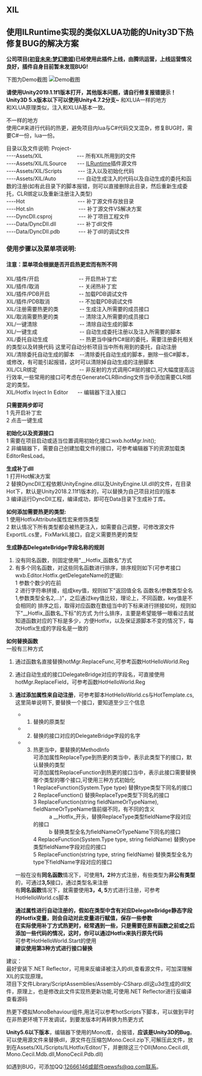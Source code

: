 ## XIL 
## 使用ILRuntime实现的类似XLUA功能的Unity3D下热修复BUG的解决方案

**公司项目[(初音未来:梦幻歌姬)](http://miku.qq.com)已经使用此插件上线，由腾讯运营，上线运营情况良好，插件自身目前暂未发现BUG!**  

下图为Demo截图
![Demo截图](http://www.wxbxy.top:55555/xil2.png)

**请使用Unity2019.1.1f1版本打开，其他版本问题，请自行修复报错提示！Unity3D 5.x版本以下可以使用Unity4.7.2分支~**
和XLUA一样的地方  
和XLUA原理类似，注入和XLUA基本一致。

不一样的地方  
使用C#来进行代码的热更，避免项目内lua与C#代码交叉混杂，修复BUG时，需要C#一份，lua一份。

目录以及文件说明:
Project-  
      ----Assets/XIL&#8194;&#8194;&#8194;&#8194;&#8194;&#8194;&#8194;&#8194;&#8194;&#8194;&#8194;&#8194;&#8194;--- 所有XIL所用到的文件  
      ----Assets/XIL/ILSource&#8194;&#8194;&#8194;&#8194;--- [ILRuntime](https://github.com/Ourpalm/ILRuntime.git)插件源文件  
      ----Assets/XIL/Scripts&#8194;&#8194;&#8194;&#8194;&#8194;&#8194;--- 注入以及初始化代码  
      ----Assets/XIL/Auto&#8194;&#8194;&#8194;&#8194;&#8194;&#8194;&#8194;&#8194;--- 自动生成注入的代码以及自动生成的委托和函数的注册(如有此目录下的脚本报错，则可以直接删除此目录，然后重新生成委托，CLR绑定以及重新注册注入类型)  
      ----Hot&#8194;&#8194;&#8194;&#8194;&#8194;&#8194;&#8194;&#8194;&#8194;&#8194;&#8194;&#8194;&#8194;&#8194;&#8194;&#8194;&#8194;&#8194;&#8194;&#8194;--- 补丁源文件存放目录  
      ----Hot.sln&#8194;&#8194;&#8194;&#8194;&#8194;&#8194;&#8194;&#8194;&#8194;&#8194;&#8194;&#8194;&#8194;&#8194;&#8194;&#8194;&#8194;--- 补丁源文件VS解决方案  
      ----DyncDll.csproj&#8194;&#8194;&#8194;&#8194;&#8194;&#8194;&#8194;&#8194;&#8194;&#8194;--- 补丁项目工程文件  
      ----Data/DyncDll.dll&#8194;&#8194;&#8194;&#8194;&#8194;&#8194;&#8194;&#8194;--- 补丁dll文件  
      ----Data/DyncDll.pdb&#8194;&#8194;&#8194;&#8194;&#8194;&#8194;&#8194;--- 补丁dll的调试文件  
     
    
### 使用步骤以及菜单项说明:  
#### **注意：菜单项会根据是否开启热更宏而有所不同**
XIL/插件/开启&#8194;&#8194;&#8194;&#8194;&#8194;&#8194;&#8194;&#8194;&#8194;&#8194;&#8194;&#8194;&#8194;&#8194;&#8194;-- 开启热补丁宏  
XIL/插件/取消&#8194;&#8194;&#8194;&#8194;&#8194;&#8194;&#8194;&#8194;&#8194;&#8194;&#8194;&#8194;&#8194;&#8194;&#8194;-- 关闭热补丁宏  
XIL/插件/PDB开启&#8194;&#8194;&#8194;&#8194;&#8194;&#8194;&#8194;&#8194;&#8194;&#8194;&#8194;-- 加载PDB调试文件  
XIL/插件/PDB取消&#8194;&#8194;&#8194;&#8194;&#8194;&#8194;&#8194;&#8194;&#8194;&#8194;&#8194;-- 不加载PDB调试文件  
XIL/注册需要热更的类&#8194;&#8194;&#8194;&#8194;&#8194;&#8194;&#8194;&#8194;-- 生成注入所需要的成员接口  
XIL/取消需要热更的类&#8194;&#8194;&#8194;&#8194;&#8194;&#8194;&#8194;&#8194;-- 清除注入所需要的成员接口  
XIL/一键清除&#8194;&#8194;&#8194;&#8194;&#8194;&#8194;&#8194;&#8194;&#8194;&#8194;&#8194;&#8194;&#8194;&#8194;&#8194;&#8194;-- 清除自动生成的脚本  
XIL/一键生成&#8194;&#8194;&#8194;&#8194;&#8194;&#8194;&#8194;&#8194;&#8194;&#8194;&#8194;&#8194;&#8194;&#8194;&#8194;&#8194;-- 自动生成委托注册以及注入所需要的脚本  
XIL/委托自动生成&#8194;&#8194;&#8194;&#8194;&#8194;&#8194;&#8194;&#8194;&#8194;&#8194;&#8194;&#8194;-- 热更当中操作C#层的委托，需要注册委托相关的类型以及转换代码                               这里可自动分析项目当中所有用到的委托，自动注册  
XIL/清除委托自动生成的脚本&#8194;&#8194;--清除委托自动生成的脚本，删除一些C#脚本，或修改，有可能引起报错，这时可以清除掉自动生成的注册脚本  
XIL/CLR绑定&#8194;&#8194;&#8194;&#8194;&#8194;&#8194;&#8194;&#8194;&#8194;&#8194;&#8194;&#8194;&#8194;&#8194;&#8194;&#8194;-- 非反射的方式调用C#层的接口,可大幅度提高运行效率,一些常用的接口可考虑在GenerateCLRBinding文件当中添加需要CLR绑定的类型。  
XIL/Hotfix Inject In Editor &#8194;&#8194;&#8194;-- 编辑器下注入接口

**只需要两步即可**  
1 先开启补丁宏  
2 点击一键生成

**初始化以及资源接口**  
1 需要在项目启动或适当位置调用初始化接口:wxb.hotMgr.Init();  
2 非编辑器下，需要自己创建加载文件的接口，可参考编辑器下的资源加载类EditorResLoad。  

**生成补丁dll**  
1 打开Hot解决方案  
2 替换DyncDll工程依赖UnityEngine.dll以及UnityEngine.UI.dll的文件，在目录Hot下，默认是Unity2018.2.11f1版本的，可以替换为自己项目对应的版本  
3 编译运行DyncDll工程，编译成功，即可在Data目录下生成补丁库。

**如何添加需要热更的类型:**  
1 使用HotfixAttribute属性宏来修饰类型  
2 默认情况下所有类型都会被热更注入，如需要自己调整，可修改源文件ExportIL.cs里，FixMarkIL接口，自定义需要热更的类型

**生成静态DelegateBridge字段名称的规则**  
1. 没有同名函数，则固定使用"__Hotfix_函数名"方式  
2. 有多个同名函数，对这些同名函数进行排序，排序规则如下(可参考接口wxb.Editor.Hotfix.getDelegateName的逻辑):  
  1 参数个数少的在前  
  2 进行字符串拼接，组成key值，规则如下"返回值全名 函数名(参数类型全名1,参数类型全名2,...)"，之后通过key值比较，理论上，不同函数，key值是不会相同的    排序之后，取得对应函数在数组当中的下标来进行拼接如何，规则如下"__Hotfix_函数名_下标"的方式  为什么排序，主要是希望能够一眼看过去就知道函数对应的下标是多少，方便Hotfix，以及保证源脚本不变的情况下，每次Hotfix生成的字段名是一致的

**如何替换函数**  
一般有三种方式
1. 通过函数名直接替换hotMgr.ReplaceFunc,可参考函数HotHelloWorld.Reg
2. 通过自动生成的接口DelegateBridge对应的字段名，可直接使用hotMgr.ReplaceField，可参考函数HotHelloWorld.Reg
3. **通过添加属性来自动注册**，可参考脚本HotHelloWorld.cs与HotTemplate.cs,这里简单说明下,  要替换一个接口，要知道至少三个信息
    - 1. 替换的原类型
    - 2. 替换的接口对应的DelegateBridge字段的名字
    - 3. 热更当中，要替换的MethodInfo  
    可添加属性ReplaceType到热更的类当中，表示此类型下的接口，默认替换的类型  
	可添加属性ReplaceFunction到热更的接口当中，表示此接口需要替换哪个类型的哪个接口,可使用三种方式初始化  
	1 ReplaceFunction(System.Type type)                    替换type类型下同名的接口  
	2 ReplaceFunction()                                    替换ReplaceType类型下同名的接口  
	3 ReplaceFunction(string fieldNameOrTypeName), fieldNameOrTypeName值前缀不同，有不同的含义  
&#8194;&#8194;&#8194;&#8194;&#8194;&#8194;a __Hotfix_开头，替换ReplaceType类型fieldName字段对应的接口  
&#8194;&#8194;&#8194;&#8194;&#8194;&#8194;b 替换类型全名为fieldNameOrTypeName下同名的接口  
	4 ReplaceFunction(System.Type type, string fieldName)  替换type类型fieldName字段对应的接口  
	5 ReplaceFunction(string type, string fieldName)  替换类型全名为type下fieldName字段对应的接口  

	一般在没有**同名函数**情况下，可使用**1，2**种方式注册，有些类型为**非公有类型**的，可通过**3,5**接口，通过类型名来注册  
	有**同名函数**情况下，就需要使用**3，4, 5**方式进行注册，可参考HotHelloWorld.cs脚本  

	**通过属性进行自动注册的，假如在类型中含有对应DelegateBridge静态字段的Hotfix变量，则会自动对此变量进行赋值，保存一些参数**  
	**在实际使用补丁方式热更时，经常遇到一些，只是需要在原有函数之前或之后添加一些代码的情况，这时，你可以通过Hotfix来执行原先代码**  
	可参考HotHelloWorld.Start的使用  
**建议使用第3种方式进行接口替换**

建议：  
最好安装下.NET Reflector，可用来反编译被注入的dll,查看源文件，可加深理解XIL的实现原理。  
项目下文件Library/ScriptAssemblies/Assembly-CSharp.dll这u3d生成的dll文件，原理上，也是修改此文件实现热更新功能,可使用.NET Reflector进行反编译查看源码  

热更下模拟MonoBehaviour组件,用法可以参考hotScripts下脚本，可以做到平时在非热更环境下开发调试，到要发版本时再转换为热更方式

**Unity5.6以下版本**，编辑器下使用的Mono库，会报错，**应该是Unity3D的Bug**。可以使用源文件来替换dll，源文件在压缩包Mono.Cecil.zip下,可解压此文件，放到在Assets/XIL/Scripts/ILHotfix/Editor/下，并删除这三个Dll(Mono.Cecil.dll, Mono.Cecil.Mdb.dll,MonoCecil.Pdb.dll)

如遇到BUG，可添加QQ:12666146或邮件qewsfs@qq.com联系。
